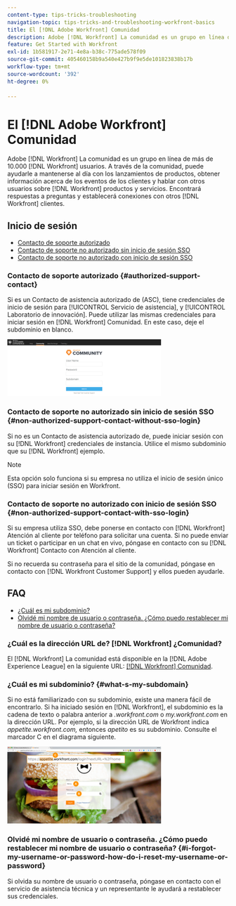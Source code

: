 ```yaml
---
content-type: tips-tricks-troubleshooting
navigation-topic: tips-tricks-and-troubleshooting-workfront-basics
title: El [!DNL Adobe Workfront] Comunidad
description: Adobe [!DNL Workfront] La comunidad es un grupo en línea de más de 10.000 [!DNL Workfront] usuarios. A través de la comunidad, puede ayudarle a mantenerse al día con los lanzamientos de productos, obtener información acerca de los eventos de los clientes y hablar con otros usuarios sobre [!DNL Workfront] productos y servicios. Encontrará respuestas a preguntas y establecerá conexiones con otros [!DNL Workfront] clientes.
feature: Get Started with Workfront
exl-id: 1b581917-2e71-4e8a-b38c-775ade578f09
source-git-commit: 405460158b9a540e427b9f9e5de101823838b17b
workflow-type: tm+mt
source-wordcount: '392'
ht-degree: 0%

---
```


# El [!DNL Adobe Workfront] Comunidad

Adobe [!DNL Workfront] La comunidad es un grupo en línea de más de 10.000 [!DNL Workfront] usuarios. A través de la comunidad, puede ayudarle a mantenerse al día con los lanzamientos de productos, obtener información acerca de los eventos de los clientes y hablar con otros usuarios sobre [!DNL Workfront] productos y servicios. Encontrará respuestas a preguntas y establecerá conexiones con otros [!DNL Workfront] clientes.

<!--
<img src="assets/screen-shot-2018-09-06-at-11.38.27-am-350x112.png" alt="Screen_Shot_2018-09-06_at_11.38.27_AM.png" style="width: 350;height: 112;" data-mc-conditions="QuicksilverOrClassic.Draft mode">
-->

## Inicio de sesión

* [Contacto de soporte autorizado](#authorized-support-contact)
* [Contacto de soporte no autorizado sin inicio de sesión SSO](#non-authorized-support-contact-without-sso-login)
* [Contacto de soporte no autorizado con inicio de sesión SSO](#non-authorized-support-contact-with-sso-login)

### Contacto de soporte autorizado {#authorized-support-contact}

Si es un Contacto de asistencia autorizado de (ASC), tiene credenciales de inicio de sesión para [!UICONTROL Servicio de asistencia], y [!UICONTROL Laboratorio de innovación]. Puede utilizar las mismas credenciales para iniciar sesión en [!DNL Workfront] Comunidad. En este caso, deje el subdominio en blanco.

![community_4.png](assets/community-4-350x129.png)

### Contacto de soporte no autorizado sin inicio de sesión SSO {#non-authorized-support-contact-without-sso-login}

Si no es un Contacto de asistencia autorizado de, puede iniciar sesión con su [!DNL Workfront] credenciales de instancia. Utilice el mismo subdominio que su [!DNL Workfront] ejemplo.

>[!NOTE]
>
>Esta opción solo funciona si su empresa no utiliza el inicio de sesión único (SSO) para iniciar sesión en Workfront.

### Contacto de soporte no autorizado con inicio de sesión SSO {#non-authorized-support-contact-with-sso-login}

Si su empresa utiliza SSO, debe ponerse en contacto con [!DNL Workfront] Atención al cliente por teléfono para solicitar una cuenta. Si no puede enviar un ticket o participar en un chat en vivo, póngase en contacto con su [!DNL Workfront] Contacto con Atención al cliente.

Si no recuerda su contraseña para el sitio de la comunidad, póngase en contacto con [!DNL Workfront Customer Support] y ellos pueden ayudarle.

## FAQ

* [¿Cuál es mi subdominio?](#what-s-my-subdomain)
* [Olvidé mi nombre de usuario o contraseña. ¿Cómo puedo restablecer mi nombre de usuario o contraseña?](#i-forgot-my-username-or-password-how-do-i-reset-my-username-or-password)

### ¿Cuál es la dirección URL de? [!DNL Workfront] ¿Comunidad?

El [!DNL Workfront] La comunidad está disponible en la [!DNL Adobe Experience League] en la siguiente URL:  [[!DNL Workfront] Comunidad](https://experienceleaguecommunities.adobe.com/t5/workfront/ct-p/workfront).

### ¿Cuál es mi subdominio? {#what-s-my-subdomain}

Si no está familiarizado con su subdominio, existe una manera fácil de encontrarlo. Si ha iniciado sesión en [!DNL Workfront], el subdominio es la cadena de texto o palabra anterior a *.workfront.com*  o *my.workfront.com* en la dirección URL. Por ejemplo, si la dirección URL de Workfront indica *appetite.workfront.com,* entonces *apetito* es su subdominio. Consulte el marcador C en el diagrama siguiente.

![community_5.png](assets/community-5-350x175.png)

### Olvidé mi nombre de usuario o contraseña. ¿Cómo puedo restablecer mi nombre de usuario o contraseña? {#i-forgot-my-username-or-password-how-do-i-reset-my-username-or-password}

Si olvida su nombre de usuario o contraseña, póngase en contacto con el servicio de asistencia técnica y un representante le ayudará a restablecer sus credenciales.
